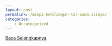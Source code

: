 ```yaml
---
layout: post
permalink: /mimpi-kehilangan-tas-sama-isinya/
categories:
    - Uncategorized
---
```


[Baca Selengkapnya](/02)